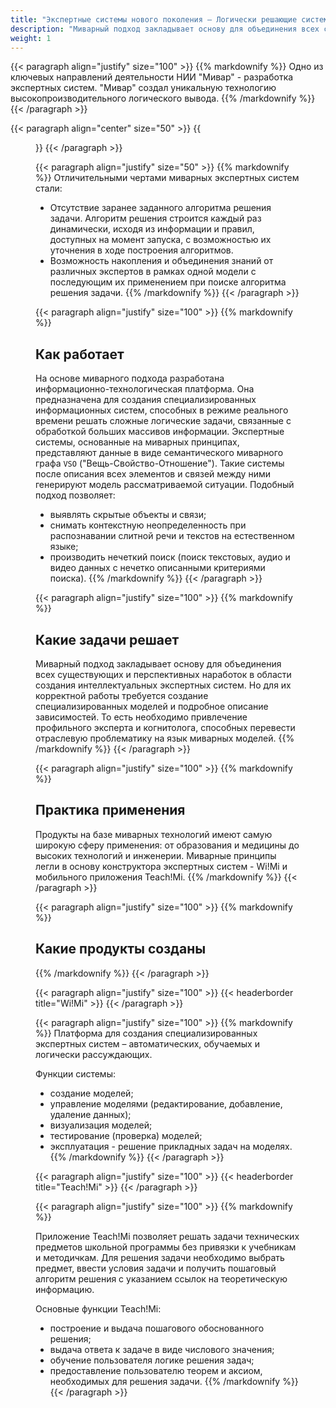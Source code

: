 ```yaml
---
title: "Экспертные системы нового поколения – Логически решающие системы"
description: "Миварный подход закладывает основу для объединения всех существующих и перспективных наработок в области создания интеллектуальных экспертных систем. Но для их корректной работы требуется создание специализированных моделей и подробное описание зависимостей. То есть необходимо привлечение профильного эксперта и когнитолога, способных перевести отраслевую проблематику на язык миварных моделей."
weight: 1
---
```


{{< paragraph align="justify" size="100" >}}
{{% markdownify %}}
Одно из ключевых направлений деятельности НИИ "Мивар" - разработка экспертных систем. "Мивар" создал уникальную технологию высокопроизводительного логического вывода.
{{% /markdownify %}}
{{< /paragraph >}}

{{< paragraph align="center" size="50" >}}
{{<figure url="/media/robots/pic1.jpg">}}
{{< /paragraph >}}

{{< paragraph align="justify" size="50" >}}
{{% markdownify %}}
Отличительными чертами миварных экспертных систем стали:

- Отсутствие заранее заданного алгоритма решения задачи. Алгоритм решения строится каждый раз динамически, исходя из информации и правил, доступных на момент запуска, с возможностью их уточнения в ходе построения алгоритмов.
- Возможность накопления и объединения знаний от различных экспертов в рамках одной модели с последующим их применением при поиске алгоритма решения задачи.
{{% /markdownify %}}
{{< /paragraph >}}

{{< paragraph align="justify" size="100" >}}
{{% markdownify %}}
## Как работает

На основе миварного подхода разработана информационно-технологическая платформа. Она предназначена для создания специализированных информационных систем, способных в режиме реального времени решать сложные логические задачи, связанные с обработкой больших массивов информации. Экспертные системы, основанные на миварных принципах, представляют данные в виде семантического миварного графа `VSO` ("Вещь-Свойство-Отношение"). Такие системы после описания всех элементов и связей между ними генерируют модель рассматриваемой ситуации. Подобный подход позволяет:

- выявлять скрытые объекты и связи;
- снимать контекстную неопределенность при распознавании слитной речи и текстов на естественном языке;
- производить нечеткий поиск (поиск текстовых, аудио и видео данных с нечетко описанными критериями поиска).
{{% /markdownify %}}
{{< /paragraph >}}

{{< paragraph align="justify" size="100" >}}
{{% markdownify %}}
## Какие задачи решает

Миварный подход закладывает основу для объединения всех существующих и перспективных наработок в области создания интеллектуальных экспертных систем. Но для их корректной работы требуется создание специализированных моделей и подробное описание зависимостей. То есть необходимо привлечение профильного эксперта и когнитолога, способных перевести отраслевую проблематику на язык миварных моделей.
{{% /markdownify %}}
{{< /paragraph >}}

{{< paragraph align="justify" size="100" >}}
{{% markdownify %}}
## Практика применения

Продукты на базе миварных технологий имеют самую широкую сферу применения: от образования и медицины до высоких технологий и инженерии. Миварные принципы легли в основу конструктора экспертных систем - Wi!Mi и мобильного приложения Teach!Mi.
{{% /markdownify %}}
{{< /paragraph >}}

{{< paragraph align="justify" size="100" >}}
{{% markdownify %}}
## Какие продукты созданы

{{% /markdownify %}}
{{< /paragraph >}}

{{< paragraph align="justify" size="100" >}}
{{< headerborder title="Wi!Mi" >}}
{{< /paragraph >}}

{{< paragraph align="justify" size="100" >}}
{{% markdownify %}}
Платформа для создания специализированных экспертных систем – автоматических, обучаемых и логически рассуждающих.

Функции системы:

- создание моделей;
- управление моделями (редактирование, добавление, удаление данных);
- визуализация моделей;
- тестирование (проверка) моделей;
- эксплуатация - решение прикладных задач на моделях.
{{% /markdownify %}}
{{< /paragraph >}}

{{< paragraph align="justify" size="100" >}}
{{< headerborder title="Teach!Mi" >}}
{{< /paragraph >}}

{{< paragraph align="justify" size="100" >}}
{{% markdownify %}}

Приложение Teach!Mi позволяет решать задачи технических предметов школьной программы без привязки к учебникам и методичкам. Для решения задачи необходимо выбрать предмет, ввести условия задачи и получить пошаговый алгоритм решения с указанием ссылок на теоретическую информацию.

Основные функции Teach!Mi:

- построение и выдача пошагового обоснованного решения;
- выдача ответа к задаче в виде числового значения;
- обучение пользователя логике решения задач;
- предоставление пользователю теорем и аксиом, необходимых для решения задачи.
{{% /markdownify %}}
{{< /paragraph >}}
